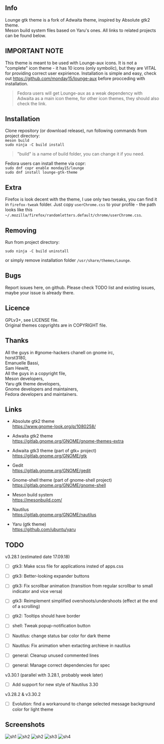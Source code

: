 ## Info
Lounge gtk theme is a fork of Adwaita theme, inspired by Absolute gtk2 theme.  
Meson build system files based on Yaru's ones. All links to related projects can be found below.

## IMPORTANT NOTE
This theme is meant to be used with Lounge-aux icons. It is not a "complete" icon theme - it has 10 icons (only symbolic), but they are VITAL for providing correct user expirience. Installation is simple and easy, check out https://github.com/monday15/lounge-aux before procceding with installation.
> Fedora users will get Lounge-aux as a weak dependency with Adwaita as a main icon theme, for other icon themes, they should also check the link. 

## Installation
Clone repository (or download release), run following commands from project directory:  
`meson build`  
`sudo ninja -C build install`
> "build" is a name of build folder, you can change it if you need.  

Fedora users can install theme via copr:  
`sudo dnf copr enable monday15/lounge`  
`sudo dnf install lounge-gtk-theme`

## Extra
Firefox is look decent with the theme, I use only two tweaks, you can find it in `firefox-tweak` folder. Just copy `userChrome.css` to your profile - the path looks like this `~/.mozilla/firefox/randomletters.default/chrome/userChrome.css`.

## Removing
Run from project directory:  
```
sudo ninja -C build uninstall
```  
or simply remove installation folder `/usr/share/themes/Lounge`.

## Bugs
Report issues here, on github. Please check TODO list and existing issues, maybe your issue is already there.

## Licence
GPLv3+, see LICENSE file.  
Original themes copyrights are in COPYRIGHT file.

## Thanks
All the guys in #gnome-hackers chanell on gnome irc,  
horst3180,  
Emanuelle Bassi,  
Sam Hewitt,  
All the guys in a copyright file,  
Meson developers,  
Yaru gtk theme developers,  
Gnome developers and maintainers,  
Fedora developers and maintainers.

## Links
+ Absolute gtk2 theme  
https://www.gnome-look.org/p/1080258/

+ Adwaita gtk2 theme  
https://gitlab.gnome.org/GNOME/gnome-themes-extra

+ Adwaita gtk3 theme (part of gtk+ project)  
https://gitlab.gnome.org/GNOME/gtk

+ Gedit  
https://gitlab.gnome.org/GNOME/gedit

+ Gnome-shell theme (part of gnome-shell project)  
https://gitlab.gnome.org/GNOME/gnome-shell

+ Meson build system  
https://mesonbuild.com/

+ Nautilus  
https://gitlab.gnome.org/GNOME/nautilus

+ Yaru (gtk theme)  
https://github.com/ubuntu/yaru

## TODO

v3.28.1 (estimated date 17.09.18)

- [ ] gtk3: Make scss file for applications insted of apps.css
- [ ] gtk3: Better-looking expander buttons
- [ ] gtk3: Fix scrollbar animation (transition from regular scrollbar to small indicator and vice versa)
- [ ] gtk3: Reimplement simplified overshoots/undershoots (effect at the end of a scrolling)
- [ ] gtk2: Tooltips should have border
- [ ] shell: Tweak popup-notification button
- [ ] Nautilus: change status bar color for dark theme
- [ ] Nautilus: Fix animation when extacting archieve in nautilus
- [ ] general: Cleanup unused commented lines
- [ ] general: Manage correct dependencies for spec


v3.30.1 (parallel with 3.28.1, probably week later)

- [ ] Add support for new style of Nautilus 3.30 

v3.28.2 & v3.30.2

- [ ] Evolution: find a workaround to change selected message background color for light theme


## Screenshots
![sh1](/screenshots/sh1.png?raw=true)
![sh2](/screenshots/sh2.png?raw=true)
![sh2](/screenshots/sh3.png?raw=true)
![sh3](/screenshots/sh4.png?raw=true)
![sh4](/screenshots/sh5.png?raw=true)

